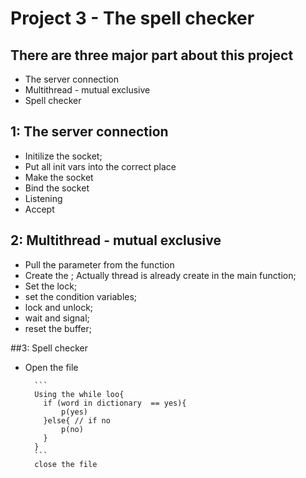 # Project 3  -   The spell checker 

## There are three major part about this project





* The server connection 
* Multithread - mutual exclusive 
* Spell checker
 
 
 ## 1: The server connection 

* Initilize the socket; 
* Put all init vars into the correct place
* Make the socket 
* Bind the socket 
* Listening
* Accept
            
        
        
 ## 2: Multithread - mutual exclusive 


* Pull the parameter from the function
* Create the ; Actually thread is already create in the main function;
* Set the lock;
* set the condition variables;
* lock and unlock;
* wait and signal;
* reset the buffer;
      
 ##3: Spell checker

* Open the file 

        ```
        Using the while loo{
          if (word in dictionary  == yes){
              p(yes)
          }else{ // if no
              p(no)
          } 
        }
        ```
        close the file
        
    

